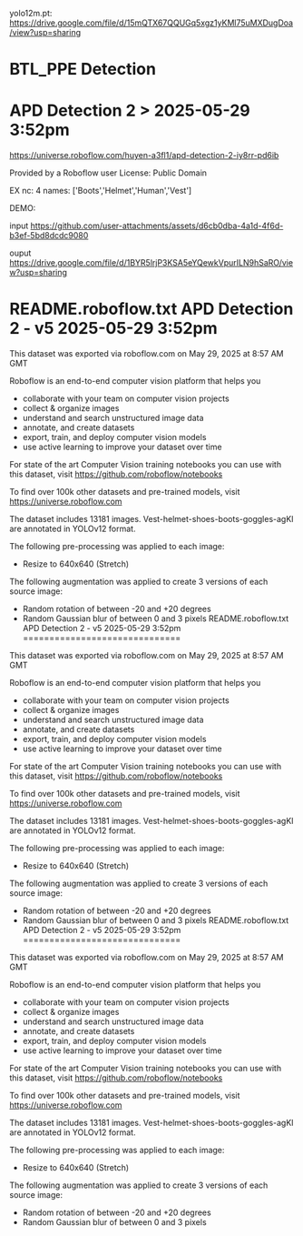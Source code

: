 yolo12m.pt:
https://drive.google.com/file/d/15mQTX67QQUGq5xgz1yKMl75uMXDugDoa/view?usp=sharing
# BTL_PPE Detection
# APD Detection 2 > 2025-05-29 3:52pm
https://universe.roboflow.com/huyen-a3fl1/apd-detection-2-iy8rr-pd6ib

Provided by a Roboflow user
License: Public Domain

EX
nc: 4
names: ['Boots','Helmet','Human','Vest']

DEMO:

input
https://github.com/user-attachments/assets/d6cb0dba-4a1d-4f6d-b3ef-5bd8dcdc9080

ouput
https://drive.google.com/file/d/1BYR5lrjP3KSA5eYQewkVpurILN9hSaRO/view?usp=sharing


README.roboflow.txt
APD Detection 2 - v5 2025-05-29 3:52pm
==============================

This dataset was exported via roboflow.com on May 29, 2025 at 8:57 AM GMT

Roboflow is an end-to-end computer vision platform that helps you
* collaborate with your team on computer vision projects
* collect & organize images
* understand and search unstructured image data
* annotate, and create datasets
* export, train, and deploy computer vision models
* use active learning to improve your dataset over time

For state of the art Computer Vision training notebooks you can use with this dataset,
visit https://github.com/roboflow/notebooks

To find over 100k other datasets and pre-trained models, visit https://universe.roboflow.com

The dataset includes 13181 images.
Vest-helmet-shoes-boots-goggles-agKI are annotated in YOLOv12 format.

The following pre-processing was applied to each image:
* Resize to 640x640 (Stretch)

The following augmentation was applied to create 3 versions of each source image:
* Random rotation of between -20 and +20 degrees
* Random Gaussian blur of between 0 and 3 pixels
README.roboflow.txt
APD Detection 2 - v5 2025-05-29 3:52pm
==============================

This dataset was exported via roboflow.com on May 29, 2025 at 8:57 AM GMT

Roboflow is an end-to-end computer vision platform that helps you
* collaborate with your team on computer vision projects
* collect & organize images
* understand and search unstructured image data
* annotate, and create datasets
* export, train, and deploy computer vision models
* use active learning to improve your dataset over time

For state of the art Computer Vision training notebooks you can use with this dataset,
visit https://github.com/roboflow/notebooks

To find over 100k other datasets and pre-trained models, visit https://universe.roboflow.com

The dataset includes 13181 images.
Vest-helmet-shoes-boots-goggles-agKI are annotated in YOLOv12 format.

The following pre-processing was applied to each image:
* Resize to 640x640 (Stretch)

The following augmentation was applied to create 3 versions of each source image:
* Random rotation of between -20 and +20 degrees
* Random Gaussian blur of between 0 and 3 pixels
README.roboflow.txt
APD Detection 2 - v5 2025-05-29 3:52pm
==============================

This dataset was exported via roboflow.com on May 29, 2025 at 8:57 AM GMT

Roboflow is an end-to-end computer vision platform that helps you
* collaborate with your team on computer vision projects
* collect & organize images
* understand and search unstructured image data
* annotate, and create datasets
* export, train, and deploy computer vision models
* use active learning to improve your dataset over time

For state of the art Computer Vision training notebooks you can use with this dataset,
visit https://github.com/roboflow/notebooks

To find over 100k other datasets and pre-trained models, visit https://universe.roboflow.com

The dataset includes 13181 images.
Vest-helmet-shoes-boots-goggles-agKI are annotated in YOLOv12 format.

The following pre-processing was applied to each image:
* Resize to 640x640 (Stretch)

The following augmentation was applied to create 3 versions of each source image:
* Random rotation of between -20 and +20 degrees
* Random Gaussian blur of between 0 and 3 pixels

